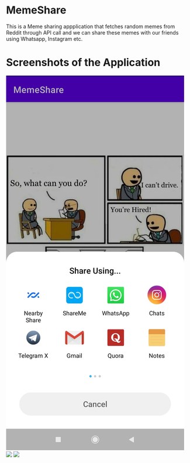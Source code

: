 # MemeShare
This is a Meme sharing appplication that fetches random memes from Reddit through API call and we can share these memes with our friends using Whatsapp, Instagram etc.

# Screenshots of the Application
![](Images/IMG_20210402_111947.jpg)
![](im2.jpg)
![](im3.jpg)
